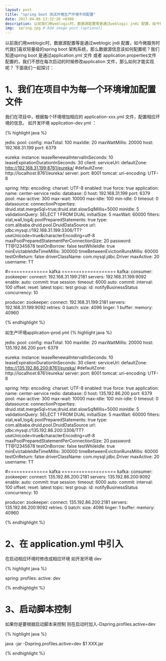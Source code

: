 ```yaml
---
layout: post
title: "spring boot 测试环境生产环境不同配置"
date: 2017-04-06 13:32:20 +0300
description: 以前我们用weblogic时，数据源配置等是通过weblogic jndi 配置，如今微服务时代我们喜欢轻量级的spring boot 架构系统，那么数据源信息该如何配置呢？ # Add post description (optional)
img:  spring.jpg # Add image post (optional)
---
```

以前我们用weblogic时，数据源配置等是通过weblogic jndi 配置，如今微服务时代我们喜欢轻量级的spring boot 架构系统，那么数据源信息该如何配置呢？我们知道spring boot 是通过application.yml 文件 或者 application.properties文件 配置的，我们不想在每次启动的时候修改application 文件，那么如何才能实现呢？ 下面我们一起探讨：

# 1、我们在项目中为每一个环境增加配置文件

我们在项目中，根据每个环境增加相应的 application-xxx.yml 文件，配置相应环境的信息。 如开发环境 application-dev.yml ：

{% highlight java %}

jedis:
  pool:
    config:
      maxTotal: 100
      maxIdle: 20
      maxWaitMillis: 20000
    host: 192.168.31.199
    port: 6379

eureka:
  instance:
    leaseRenewalIntervalInSeconds: 10
    leaseExpirationDurationInSeconds: 30
  client:
    serviceUrl:
      defaultZone: http://192.168.31.199:8761/eureka/
      #defaultZone: http://localhost:8761/eureka/
server:
  port: 8001
  tomcat:
    uri-encoding: UTF-8

spring:
  http:
    encoding:
      charset: UTF-8
      enabled: true
      force: true
  application:
    name: center-service
  redis:
    database: 0
    host: 192.168.31.199
    port: 6379
    pool:
      max-active: 300
      max-wait: 10000
      max-idle: 100
      min-idle: 0
      timeout: 0
  datasource:
    connectionProperties: druid.stat.mergeSql=true;druid.stat.slowSqlMillis=5000
    minIdle: 5
    validationQuery: SELECT 1 FROM DUAL
    initialSize: 5
    maxWait: 60000
    filters: stat,wall,log4j
    poolPreparedStatements: true
    type: com.alibaba.druid.pool.DruidDataSource
    url: jdbc:mysql://192.168.31.199:3306/TT?useUnicode=true&characterEncoding=utf-8
    maxPoolPreparedStatementPerConnectionSize: 20
    password: TT@12345678
    testOnBorrow: false
    testWhileIdle: true
    minEvictableIdleTimeMillis: 300000
    timeBetweenEvictionRunsMillis: 60000
    testOnReturn: false
    driverClassName: com.mysql.jdbc.Driver
    maxActive: 20
    username: TT

#============== kafka ===================
kafka:
  consumer:
    zookeeper:
      connect: 192.168.31.199:2181
    servers: 192.168.31.199:9092
    enable:
      auto:
        commit: true
    session:
      timeout: 6000
    auto:
      commit:
        interval: 100
      offset:
        reset: latest
    topic: test
    group:
      id: notifyBusinessStatus
    concurrency: 10

  producer:
    zookeeper:
      connect: 192.168.31.199:2181
    servers: 192.168.31.199:9092
    retries: 0
    batch:
      size: 4096
    linger: 1
    buffer:
      memory: 40960

{% endhighlight %}

如生产环境application-prod.yml
{% highlight java %}

jedis:
  pool:
    config:
      maxTotal: 100
      maxIdle: 20
      maxWaitMillis: 20000
    host: 135.192.86.200
    port: 6379

eureka:
  instance:
    leaseRenewalIntervalInSeconds: 10
    leaseExpirationDurationInSeconds: 30
  client:
    serviceUrl:
      defaultZone: http://135.192.86.200:8761/eureka/
      #defaultZone: http://localhost:8761/eureka/
server:
  port: 8001
  tomcat:
    uri-encoding: UTF-8

spring:
  http:
    encoding:
      charset: UTF-8
      enabled: true
      force: true
  application:
    name: center-service
  redis:
    database: 0
    host: 135.192.86.200
    port: 6379
    pool:
      max-active: 300
      max-wait: 10000
      max-idle: 100
      min-idle: 0
      timeout: 0
  datasource:
    connectionProperties: druid.stat.mergeSql=true;druid.stat.slowSqlMillis=5000
    minIdle: 5
    validationQuery: SELECT 1 FROM DUAL
    initialSize: 5
    maxWait: 60000
    filters: stat,wall,log4j
    poolPreparedStatements: true
    type: com.alibaba.druid.pool.DruidDataSource
    url: jdbc:mysql://135.192.86.200:3306/TT?useUnicode=true&characterEncoding=utf-8
    maxPoolPreparedStatementPerConnectionSize: 20
    password: TT@12345678
    testOnBorrow: false
    testWhileIdle: true
    minEvictableIdleTimeMillis: 300000
    timeBetweenEvictionRunsMillis: 60000
    testOnReturn: false
    driverClassName: com.mysql.jdbc.Driver
    maxActive: 20
    username: TT

#============== kafka ===================
kafka:
  consumer:
    zookeeper:
      connect: 135.192.86.200:2181
    servers: 135.192.86.200:9092
    enable:
      auto:
        commit: true
    session:
      timeout: 6000
    auto:
      commit:
        interval: 100
      offset:
        reset: latest
    topic: test
    group:
      id: notifyBusinessStatus
    concurrency: 10

  producer:
    zookeeper:
      connect: 135.192.86.200:2181
    servers: 135.192.86.200:9092
    retries: 0
    batch:
      size: 4096
    linger: 1
    buffer:
      memory: 40960

{% endhighlight %}

# 2、在 application.yml 中引入

在启动相应环境时修改成相应环境 如开发环境 dev

{% highlight java %}

spring:
  profiles:
    active: dev

{% endhighlight %}

# 3、启动脚本控制

如果你是要根据启动脚本来控制 则在启动时加入-Dspring.profiles.active=dev

{% highlight java %}

java -jar -Dspring.profiles.active=dev $1 XXX.jar

{% endhighlight %}
